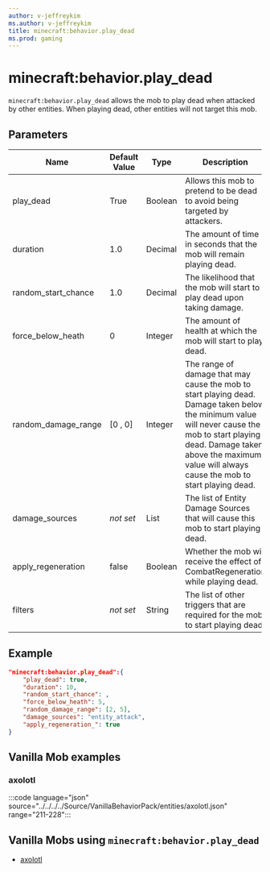 ```yaml
---
author: v-jeffreykim
ms.author: v-jeffreykim
title: minecraft:behavior.play_dead
ms.prod: gaming
---
```


# minecraft:behavior.play_dead

`minecraft:behavior.play_dead` allows the mob to play dead when attacked by other entities. When playing dead, other entities will not target this mob.

## Parameters

|Name |Default Value  |Type  |Description  |
|---------|---------|---------|---------|
| play_dead | True | Boolean | Allows this mob to pretend to be dead to avoid being targeted by attackers. |
| duration | 1.0 | Decimal | The amount of time in seconds that the mob will remain playing dead. |
| random_start_chance | 1.0 | Decimal | The likelihood that the mob will start to play dead upon taking damage. |
| force_below_heath | 0 | Integer | The amount of health at which the mob will start to play dead. |
| random_damage_range | [0 , 0] | Integer | The range of damage that may cause the mob to start playing dead. Damage taken below the minimum value will never cause the mob to start playing dead. Damage taken above the maximum value will always cause the mob to start playing dead. |
| damage_sources | *not set* | List | The list of Entity Damage Sources that will cause this mob to start playing dead. |
| apply_regeneration | false | Boolean | Whether the mob will receive the effect of CombatRegeneration while playing dead. |
| filters | *not set* | String | The list of other triggers that are required for the mob to start playing dead. |

## Example

```json
"minecraft:behavior.play_dead":{
    "play_dead": true,
    "duration": 10,
    "random_start_chance": ,
    "force_below_heath": 5,
    "random_damage_range": [2, 5],
    "damage_sources": "entity_attack",
    "apply_regeneration_": true
}
```

## Vanilla Mob examples

### axolotl

:::code language="json" source="../../../../Source/VanillaBehaviorPack/entities/axolotl.json" range="211-228":::

## Vanilla Mobs using `minecraft:behavior.play_dead`

- [axolotl](../../../../Source/VanillaBehaviorPack_Snippets/entities/axolotl.md)

